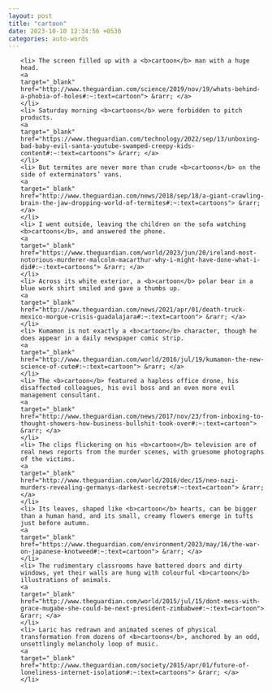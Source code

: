 ```yaml
---
layout: post
title: "cartoon"
date: 2023-10-10 12:34:56 +0530
categories: auto-words
---
```

<ol>

    <li> The screen filled up with a <b>cartoon</b> man with a huge head.
    <a 
    target="_blank" 
    href="http://www.theguardian.com/science/2019/nov/19/whats-behind-a-phobia-of-holes#:~:text=cartoon"> &rarr; </a>
    </li>
    <li> Saturday morning <b>cartoons</b> were forbidden to pitch products.
    <a 
    target="_blank" 
    href="https://www.theguardian.com/technology/2022/sep/13/unboxing-bad-baby-evil-santa-youtube-swamped-creepy-kids-content#:~:text=cartoons"> &rarr; </a>
    </li>
    <li> But termites are never more than crude <b>cartoons</b> on the side of exterminators’ vans.
    <a 
    target="_blank" 
    href="http://www.theguardian.com/news/2018/sep/18/a-giant-crawling-brain-the-jaw-dropping-world-of-termites#:~:text=cartoons"> &rarr; </a>
    </li>
    <li> I went outside, leaving the children on the sofa watching <b>cartoons</b>, and answered the phone.
    <a 
    target="_blank" 
    href="https://www.theguardian.com/world/2023/jun/20/ireland-most-notorious-murderer-malcolm-macarthur-why-i-might-have-done-what-i-did#:~:text=cartoons"> &rarr; </a>
    </li>
    <li> Across its white exterior, a <b>cartoon</b> polar bear in a blue work shirt smiled and gave a thumbs up.
    <a 
    target="_blank" 
    href="http://www.theguardian.com/news/2021/apr/01/death-truck-mexico-morgue-crisis-guadalajara#:~:text=cartoon"> &rarr; </a>
    </li>
    <li> Kumamon is not exactly a <b>cartoon</b> character, though he does appear in a daily newspaper comic strip.
    <a 
    target="_blank" 
    href="http://www.theguardian.com/world/2016/jul/19/kumamon-the-new-science-of-cute#:~:text=cartoon"> &rarr; </a>
    </li>
    <li> The <b>cartoon</b> featured a hapless office drone, his disaffected colleagues, his evil boss and an even more evil management consultant.
    <a 
    target="_blank" 
    href="http://www.theguardian.com/news/2017/nov/23/from-inboxing-to-thought-showers-how-business-bullshit-took-over#:~:text=cartoon"> &rarr; </a>
    </li>
    <li> The clips flickering on his <b>cartoon</b> television are of real news reports from the murder scenes, with gruesome photographs of the victims.
    <a 
    target="_blank" 
    href="http://www.theguardian.com/world/2016/dec/15/neo-nazi-murders-revealing-germanys-darkest-secrets#:~:text=cartoon"> &rarr; </a>
    </li>
    <li> Its leaves, shaped like <b>cartoon</b> hearts, can be bigger than a human hand, and its small, creamy flowers emerge in tufts just before autumn.
    <a 
    target="_blank" 
    href="https://www.theguardian.com/environment/2023/may/16/the-war-on-japanese-knotweed#:~:text=cartoon"> &rarr; </a>
    </li>
    <li> The rudimentary classrooms have battered doors and dirty windows, yet their walls are hung with colourful <b>cartoon</b> illustrations of animals.
    <a 
    target="_blank" 
    href="http://www.theguardian.com/world/2015/jul/15/dont-mess-with-grace-mugabe-she-could-be-next-president-zimbabwe#:~:text=cartoon"> &rarr; </a>
    </li>
    <li> Laric has redrawn and animated scenes of physical transformation from dozens of <b>cartoons</b>, anchored by an odd, unsettlingly melancholy loop of music.
    <a 
    target="_blank" 
    href="http://www.theguardian.com/society/2015/apr/01/future-of-loneliness-internet-isolation#:~:text=cartoons"> &rarr; </a>
    </li>